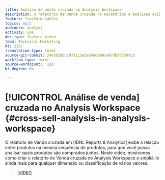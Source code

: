 ```yaml
---
title: Análise de venda cruzada no Analysis Workspace
description: O relatório de Venda cruzada no Relatórios e análises exibe a relação entre produtos na mesma sequência de produtos, para que você possa analisar quais produtos são comprados juntos. Neste vídeo, mostramos como criar o relatório de Venda cruzada no Analysis Workspace e ampliá-lo ainda mais para qualquer dimensão ou classificação de vários valores.
feature: freeform tables
topics: null
audience: analyst
activity: use
doc-type: feature video
team: Technical Marketing
kt: 2367
translation-type: tm+mt
source-git-commit: 24ad92b0ccdf1112e3ed4a0968cd47db757598c3
workflow-type: tm+mt
source-wordcount: '116'
ht-degree: 0%

---
```



# [!UICONTROL Análise de venda] cruzada no Analysis Workspace {#cross-sell-analysis-in-analysis-workspace}

O relatório de Venda  cruzada em [!DNL Reports & Analytics] exibe a relação entre produtos na mesma sequência de produtos, para que você possa analisar quais produtos são comprados juntos. Neste vídeo, mostramos como criar o relatório de Venda  cruzada no Analysis Workspace e ampliá-lo ainda mais para qualquer dimensão ou classificação de vários valores.

>[!VIDEO](https://video.tv.adobe.com/v/25864/?quality=12)
